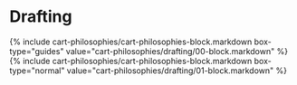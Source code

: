 <div data-role="collapsible" data-inset="false">
<h1 class="cart-collapsible-div">Drafting</h1>

<div class="cart-philosophies-wrapper">
{% include cart-philosophies/cart-philosophies-block.markdown box-type="guides" value="cart-philosophies/drafting/00-block.markdown" %}
{% include cart-philosophies/cart-philosophies-block.markdown box-type="normal" value="cart-philosophies/drafting/01-block.markdown" %}
</div>

</div>